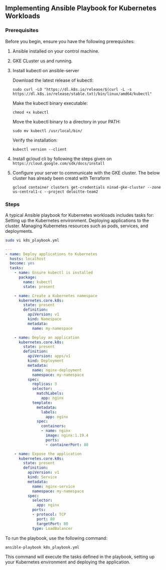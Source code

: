 ## Implementing Ansible Playbook for Kubernetes Workloads

### Prerequisites

Before you begin, ensure you have the following prerequisites:

1. Ansible installed on your control machine.
2. GKE CLuster us and running.
3. Install kubectl on ansible-server
  
   Download the latest release of kubectl:
   ```
   sudo curl -LO "https://dl.k8s.io/release/$(curl -L -s https://dl.k8s.io/release/stable.txt)/bin/linux/amd64/kubectl"
   ```
   Make the kubectl binary executable:
   ```
   chmod +x kubectl
   ```
   Move the kubectl binary to a directory in your PATH:
   ```
   sudo mv kubectl /usr/local/bin/
   ```
   Verify the installation:
   ```
   kubectl version --client
   ```
5. Install gcloud cli by following the steps given on `https://cloud.google.com/sdk/docs/install`
 
 6. Configure your server to communicate with the GKE cluster. The below cluster has already been creatd with Terraform
    ```
    gcloud container clusters get-credentials ninad-gke-cluster --zone us-central1-c --project deloitte-team2
    ```


### Steps
A typical Ansible playbook for Kubernetes workloads includes tasks for:
Setting up the Kubernetes environment.
Deploying applications to the cluster.
Managing Kubernetes resources such as pods, services, and deployments.

```sh
sudo vi k8s_playbook.yml
```
```yaml
---
- name: Deploy applications to Kubernetes
  hosts: localhost
  become: yes
  tasks:
    - name: Ensure kubectl is installed
      package:
        name: kubectl
        state: present

    - name: Create a Kubernetes namespace
      kubernetes.core.k8s:
        state: present
        definition:
          apiVersion: v1
          kind: Namespace
          metadata:
            name: my-namespace

    - name: Deploy an application
      kubernetes.core.k8s:
        state: present
        definition:
          apiVersion: apps/v1
          kind: Deployment
          metadata:
            name: nginx-deployment
            namespace: my-namespace
          spec:
            replicas: 3
            selector:
              matchLabels:
                app: nginx
            template:
              metadata:
                labels:
                  app: nginx
              spec:
                containers:
                - name: nginx
                  image: nginx:1.19.4
                  ports:
                  - containerPort: 80

    - name: Expose the application
      kubernetes.core.k8s:
        state: present
        definition:
          apiVersion: v1
          kind: Service
          metadata:
            name: nginx-service
            namespace: my-namespace
          spec:
            selector:
              app: nginx
            ports:
            - protocol: TCP
              port: 80
              targetPort: 80
            type: LoadBalancer
```

To run the playbook, use the following command:
```
ansible-playbook k8s_playbook.yml
```
This command will execute the tasks defined in the playbook, setting up your Kubernetes environment and deploying the application.

